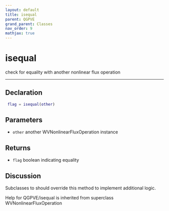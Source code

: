 ```yaml
---
layout: default
title: isequal
parent: QGPVE
grand_parent: Classes
nav_order: 9
mathjax: true
---
```


#  isequal

check for equality with another nonlinear flux operation


---

## Declaration
```matlab
 flag = isequal(other)
```
## Parameters
+ `other`  another WVNonlinearFluxOperation instance

## Returns
+ `flag`  boolean indicating equality

## Discussion

  Subclasses to should override this method to implement
  additional logic. 
 
        
Help for QGPVE/isequal is inherited from superclass WVNonlinearFluxOperation
